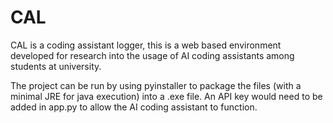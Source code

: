 # CAL

CAL is a coding assistant logger, this is a web based environment developed for research into the usage of AI coding assistants among students at university. 

The project can be run by using pyinstaller to package the files (with a minimal JRE for java execution) into a .exe file. An API key would need to be added in app.py to allow the AI coding assistant to function. 

